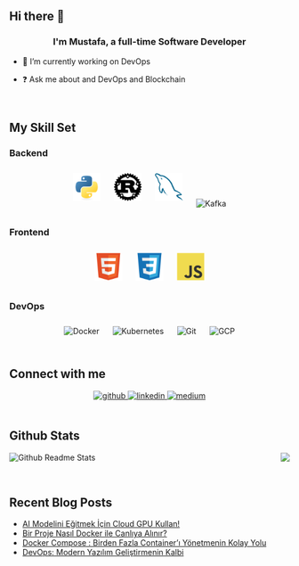 ## Hi there 👋

### <div align="center">I'm Mustafa, a full-time Software Developer </div>  
  

- 🔭 I’m currently working on DevOps
  

- ❓ Ask me about and DevOps and Blockchain
  
  
<br/>  


## My Skill Set  

</div></td><td valign="top" width="33%">

### Backend  
<div align="center">  
<img style="margin: 10px" src="https://raw.githubusercontent.com/devicons/devicon/master/icons/python/python-original.svg" alt="Python" height="50" />
<img style="margin: 10px" src="https://raw.githubusercontent.com/devicons/devicon/master/icons/rust/rust-original.svg" alt="Rust" height="50" />
<img style="margin: 10px" src="https://raw.githubusercontent.com/devicons/devicon/master/icons/mysql/mysql-original.svg" alt="Mysql" height="50" />  
<img style="margin: 10px" src="https://www.vectorlogo.zone/logos/apache_kafka/apache_kafka-icon.svg" alt="Kafka" height="50" />   
</div></td><td valign="top" width="33%">

### Frontend  
<div align="center">  
<img style="margin: 10px" src="https://raw.githubusercontent.com/devicons/devicon/master/icons/html5/html5-original.svg" alt="HTML5" height="50" />
<img style="margin: 10px" src="https://raw.githubusercontent.com/devicons/devicon/master/icons/css3/css3-original.svg" alt="CSS3" height="50" />
<img style="margin: 10px" src="https://raw.githubusercontent.com/devicons/devicon/master/icons/javascript/javascript-original.svg" alt="JavaScript" height="50" />  
</div></td><td valign="top" width="33%">

### DevOps  
<div align="center">  
<img style="margin: 10px" src="https://www.vectorlogo.zone/logos/docker/docker-icon.svg" alt="Docker" height="50" />
<img style="margin: 10px" src="https://www.vectorlogo.zone/logos/kubernetes/kubernetes-icon.svg" alt="Kubernetes" height="50" />   
<img style="margin: 10px" src="https://www.vectorlogo.zone/logos/git-scm/git-scm-icon.svg" alt="Git" height="50" />
<img style="margin: 10px" src="https://www.vectorlogo.zone/logos/google_cloud/google_cloud-icon.svg" alt="GCP" height="50" />  
</div></td></tr></table>  

<br/>



## Connect with me  
<div align="center">

<a href="https://github.com/mustafasenliik" target="_blank">
<img src=https://img.shields.io/badge/github-%2324292e.svg?&style=for-the-badge&logo=github&logoColor=white alt=github style="margin-bottom: 5px;" />
</a>
<a href="https://linkedin.com/in/mustafasenlik" target="_blank">
<img src=https://img.shields.io/badge/linkedin-%2300acee.svg?&style=for-the-badge&logo=linkedin&logoColor=white alt=linkedin style="margin-bottom: 5px;" />
</a>
  <a href="https://medium.com/@mustafasenlik" target="_blank">
<img src=https://img.shields.io/badge/medium-%2324298e.svg?&style=for-the-badge&logo=medium&logoColor=white alt=medium style="margin-bottom: 5px;" />
</a>
</div>  
  

<br/>  


## Github Stats  
<div align="right"><img src="https://github-readme-stats.vercel.app/api/top-langs/?username=mustafasenliik" align="right" /></div>  

![Github Readme Stats](https://github-readme-stats.vercel.app/api?username=mustafasenliik&show_icons=true&count_private=true)  

<br/>  


## Recent Blog Posts  
<!-- BLOG-POST-LIST:START -->
- [AI Modelini Eğitmek İçin Cloud GPU Kullan!](https://medium.com/@mustafasenlik/ai-modelini-e%C4%9Fitmek-i%CC%87%C3%A7in-cloud-gpu-kullan-en-i%CC%87yi-se%C3%A7enekler-ve-fiyatlar-e720797ba9b7)
- [Bir Proje Nasıl Docker ile Canlıya Alınır?](https://medium.com/@mustafasenlik/bir-proje-nas%C4%B1l-docker-ile-canl%C4%B1ya-al%C4%B1n%C4%B1r-6f7296231812)
- [Docker Compose : Birden Fazla Container’ı Yönetmenin Kolay Yolu](https://medium.com/@mustafasenlik/docker-compose-birden-fazla-container%C4%B1-y%C3%B6netmenin-kolay-yolu-61dbb0c0f86e)
- [DevOps: Modern Yazılım Geliştirmenin Kalbi](https://medium.com/@mustafasenlik/devops-modern-yaz%C4%B1l%C4%B1m-geli%C5%9Ftirmenin-kalbi-e444e4162a60)
<!-- BLOG-POST-LIST:END -->  

<br/>  

</div>  
